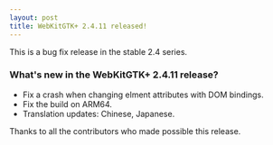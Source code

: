 ```yaml
---
layout: post
title: WebKitGTK+ 2.4.11 released!
---
```


This is a bug fix release in the stable 2.4 series.

### What's new in the WebKitGTK+ 2.4.11 release?

 - Fix a crash when changing elment attributes with DOM bindings.
 - Fix the build on ARM64.
 - Translation updates: Chinese, Japanese.

Thanks to all the contributors who made possible this release.